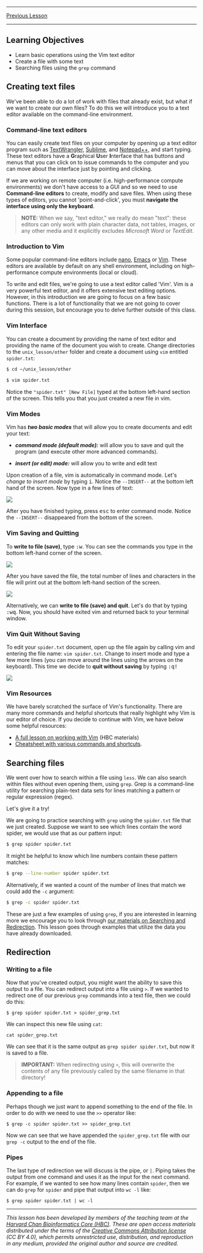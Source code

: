 ***

[Previous Lesson](01_the_filesystem.md)

***

## Learning Objectives

* Learn basic operations using the Vim text editor
* Create a file with some text
* Searching files using the `grep` command

## Creating text files

We've been able to do a lot of work with files that already exist, but what if we want to create our own files? To do this we will introduce you to a text editor available on the command-line environment.

### Command-line text editors

You can easily create text files on your computer by opening up a text editor program such as [TextWrangler](http://www.barebones.com/products/textwrangler/), [Sublime](http://www.sublimetext.com/), and [Notepad++](http://notepad-plus-plus.org/), and start typing. These text editors have a **G**raphical **U**ser **I**nterface that has buttons and menus that you can click on to issue commands to the computer and you can move about the interface just by pointing and clicking.  

If we are working on remote computer (i.e. high-performance compute environments) we don't have access to a GUI and so we need to use **Command-line editors** to create, modify and save files. When using these types of editors, you cannot 'point-and-click', you must **navigate the interface using only the keyboard**.


> **NOTE:** When we say, "text editor," we really do mean "text": these editors can only work with plain character data, not tables, images, or any other media and it explicitly excludes *Microsoft Word* or *TextEdit*. 


### Introduction to Vim 

Some popular command-line editors include [nano](http://www.nano-editor.org/), [Emacs](http://www.gnu.org/software/emacs/) or [Vim](http://www.vim.org/). These editors are available by default on any shell environment, including on high-performance compute environments (local or cloud).

To write and edit files, we're going to use a text editor called 'Vim'. Vim is a very powerful text editor, and it offers extensive text editing options. However, in this introduction we are going to focus on a few basic functions. There is a lot of functionality that we are not going to cover during this session, but encourage you to delve further outside of this class. 


### Vim Interface

You can create a document by providing the name of text editor and providing the name of the document you wish to create. Change directories to the `unix_lesson/other` folder and create a document using `vim` entitled `spider.txt`:

```bash
$ cd ~/unix_lesson/other
	
$ vim spider.txt
```

Notice the `"spider.txt" [New File]` typed at the bottom left-hand section of the screen. This tells you that you just created a new file in vim. 


### Vim Modes
Vim has **_two basic modes_** that will allow you to create documents and edit your text:   

- **_command mode (default mode):_** will allow you to save and quit the program (and execute other more advanced commands).  

- **_insert (or edit) mode:_** will allow you to write and edit text


Upon creation of a file, vim is automatically in command mode. Let's _change to insert mode_ by typing <kbd>i</kbd>. Notice the `--INSERT--` at the bottom left hand of the screen. Now type in a few lines of text:

<img src="../img/vim-insert-mode.png">

After you have finished typing, press <kbd>esc</kbd> to enter command mode. Notice the `--INSERT--` disappeared from the bottom of the screen.

### Vim Saving and Quitting
To **write to file (save)**, type <kbd>:w</kbd>. You can see the commands you type in the bottom left-hand corner of the screen. 

<img src="../img/vim-save.png">

After you have saved the file, the total number of lines and characters in the file will print out at the bottom left-hand section of the screen.

<img src="../img/vim-postsave.png">

Alternatively, we can **write to file (save) and quit**. Let's do that by typing <kbd>:wq</kbd>. Now, you should have exited vim and returned back to your terminal window.

### Vim Quit Without Saving
To edit your `spider.txt` document, open up the file again by calling vim and entering the file name: `vim spider.txt`. Change to insert mode and type a few more lines (you can move around the lines using the arrows on the keyboard). This time we decide to **quit without saving** by typing <kbd>:q!</kbd>

<img src="../img/vim-nosave.png">

 
### Vim Resources

We have barely scratched the surface of Vim's functionality. There are many more commands and helpful shortcuts that really highlight why Vim is our editor of choice. If you decide to continue with Vim, we have below some helpful resources:

* [A full lesson on working with Vim](https://hbctraining.github.io/Intro-to-Shell/lessons/03_vim.html) (HBC materials)
* [Cheatsheet with various commands and shortcuts](https://github.com/hbctraining/In-depth-NGS-Data-Analysis-Course/blob/master/resources/VI_CommandReference.pdf).


## Searching files

We went over how to search within a file using `less`. We can also search within files without even opening them, using `grep`. Grep is a command-line utility for searching plain-text data sets for lines matching a pattern or regular expression (regex).

Let's give it a try!

We are going to practice searching with `grep` using the `spider.txt` file that we just created. Suppose we want to see which lines contain the word spider, we would use that as our pattern input: 

```bash
$ grep spider spider.txt
```

It might be helpful to know which line numbers contain these pattern matches:

```bash
$ grep --line-number spider spider.txt
```

Alternatively, if we wanted a count of the number of lines that match we could add the `-c` argument:

```bash
$ grep -c spider spider.txt
```

These are just a few examples of using `grep`, if you are interested in learning more we encourage you to look through [our materials on Searching and Redirection](https://hbctraining.github.io/Intro-to-Shell/lessons/02_searching_files.html). This lesson goes through examples that utilize the data you have already downloaded.

## Redirection

### Writing to a file

Now that you've created output, you might want the ability to save this output to a file. You can redirect output into a file using `>`. If we wanted to redirect one of our previous `grep` commands into a text file, then we could do this:

```
$ grep spider spider.txt > spider_grep.txt
```

We can inspect this new file using `cat`:

```
cat spider_grep.txt
```

We can see that it is the same output as `grep spider spider.txt`, but now it is saved to a file.

> **IMPORTANT:** When redirecting using `>`, this will overwrite the contents of any file previously called by the same filename in that directory!

### Appending to a file

Perhaps though we just want to append something to the end of the file. In order to do with we need to use the `>>` operator like:

```
$ grep -c spider spider.txt >> spider_grep.txt
```

Now we can see that we have appended the `spider_grep.txt` file with our `grep -c` output to the end of the file.

### Pipes

The last type of redirection we will discuss is the pipe, or `|`. Piping takes the output from one command and uses it as the input for the next command. For example, if we wanted to see how many lines contain `spider`, then we can do `grep` for `spider` and pipe that output into `wc -l` like:

```
$ grep spider spider.txt | wc -l
```

***

*This lesson has been developed by members of the teaching team at the [Harvard Chan Bioinformatics Core (HBC)](http://bioinformatics.sph.harvard.edu/). These are open access materials distributed under the terms of the [Creative Commons Attribution license](https://creativecommons.org/licenses/by/4.0/) (CC BY 4.0), which permits unrestricted use, distribution, and reproduction in any medium, provided the original author and source are credited.*
